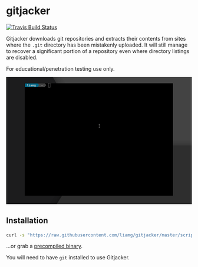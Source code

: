 # gitjacker

[![Travis Build Status](https://travis-ci.org/liamg/gitjacker.svg?branch=master)](https://travis-ci.org/liamg/gitjacker)

Gitjacker downloads git repositories and extracts their contents from sites where the `.git` directory has been mistakenly uploaded. It will still manage to recover a significant portion of a repository even where directory listings are disabled.

For educational/penetration testing use only.

![Demo Gif](demo.gif)

## Installation

```bash
curl -s "https://raw.githubusercontent.com/liamg/gitjacker/master/scripts/install.sh" | bash
```

...or grab a [precompiled binary](https://github.com/liamg/gitjacker/releases).

You will need to have `git` installed to use Gitjacker.
